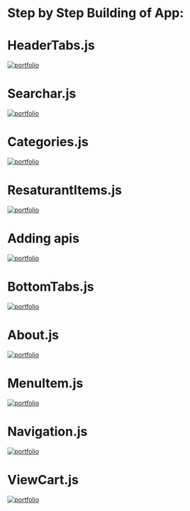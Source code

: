 # Step by Step  Building of App:

# HeaderTabs.js
[![portfolio](https://img.shields.io/badge/link-000?style=for-the-badge&logo=ko-fi&logoColor=white)](https://github.com/b-khan7276/uber-eats-react-native/blob/main/02_HeaderTabs.js.md)

# Searchar.js
[![portfolio](https://img.shields.io/badge/link-000?style=for-the-badge&logo=ko-fi&logoColor=white)](https://github.com/b-khan7276/uber-eats-react-native/blob/main/03_SearchBar.md)


# Categories.js
[![portfolio](https://img.shields.io/badge/link-000?style=for-the-badge&logo=ko-fi&logoColor=white)](https://github.com/b-khan7276/uber-eats-react-native/blob/main/04_Categories.md)

# ResaturantItems.js
[![portfolio](https://img.shields.io/badge/link-000?style=for-the-badge&logo=ko-fi&logoColor=white)](https://github.com/b-khan7276/uber-eats-react-native/blob/main/05_ResaturantItems.md)

# Adding apis

[![portfolio](https://img.shields.io/badge/link-000?style=for-the-badge&logo=ko-fi&logoColor=white)](https://github.com/b-khan7276/uber-eats-react-native/blob/main/06_adding_apis.md)
# BottomTabs.js
[![portfolio](https://img.shields.io/badge/link-000?style=for-the-badge&logo=ko-fi&logoColor=white)](https://github.com/b-khan7276/uber-eats-react-native/blob/main/07_BottomTabs.md)

# About.js

[![portfolio](https://img.shields.io/badge/link-000?style=for-the-badge&logo=ko-fi&logoColor=white)](https://github.com/b-khan7276/uber-eats-react-native/blob/main/08_Aboutjs.md)

# MenuItem.js
[![portfolio](https://img.shields.io/badge/link-000?style=for-the-badge&logo=ko-fi&logoColor=white)](https://github.com/b-khan7276/uber-eats-react-native/blob/main/09_MenuItem.md)

# Navigation.js
[![portfolio](https://img.shields.io/badge/link-000?style=for-the-badge&logo=ko-fi&logoColor=white)](https://github.com/b-khan7276/uber-eats-react-native/blob/main/10_nativagtion.md)

# ViewCart.js
[![portfolio](https://img.shields.io/badge/link-000?style=for-the-badge&logo=ko-fi&logoColor=white)](https://github.com/b-khan7276/uber-eats-react-native/tree/main)
